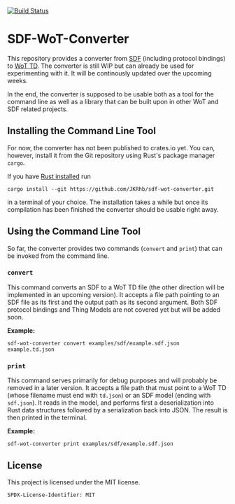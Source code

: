 [![Build Status](https://github.com/JKRhb/sdf-wot-converter/actions/workflows/rust.yml/badge.svg)](https://github.com/JKRhb/sdf-wot-converter/actions/workflows/rust.yml)

# SDF-WoT-Converter

This repository provides a converter from [SDF](https://datatracker.ietf.org/doc/html/draft-ietf-asdf-sdf-05) (including protocol bindings) to [WoT TD](https://www.w3.org/TR/wot-thing-description/).
The converter is still WIP but can already be used for experimenting with it.
It will be continously updated over the upcoming weeks.

In the end, the converter is supposed to be usable both as a tool for the command line as well as a library that can be built upon in other WoT and SDF related projects.

## Installing the Command Line Tool

For now, the converter has not been published to crates.io yet.
You can, however, install it from the Git repository using Rust's package manager `cargo`.

If you have [Rust installed](https://www.rust-lang.org/tools/install) run

```
cargo install --git https://github.com/JKRhb/sdf-wot-converter.git
```

in a terminal of your choice.
The installation takes a while but once its compilation has been finished the converter should be usable right away.

## Using the Command Line Tool

So far, the converter provides two commands (`convert` and `print`) that can be invoked from the command line.

### `convert`

This command converts an SDF to a WoT TD file (the other direction will be implemented in an upcoming version).
It accepts a file path pointing to an SDF file as its first and the output path as its second argument.
Both SDF protocol bindings and Thing Models are not covered yet but will be added soon.

**Example:**

```
sdf-wot-converter convert examples/sdf/example.sdf.json example.td.json
```

### `print`

This command serves primarily for debug purposes and will probably be removed in a later version.
It accepts a file path that must point to a WoT TD (whose filename must end with `td.json`) or an SDF model (ending with `sdf.json`).
It reads in the model, and performs first a deserialization into Rust data structures followed by a serialization back into JSON.
The result is then printed in the terminal.

**Example:**

```
sdf-wot-converter print examples/sdf/example.sdf.json
```

## License

This project is licensed under the MIT license.

```
SPDX-License-Identifier: MIT
```
